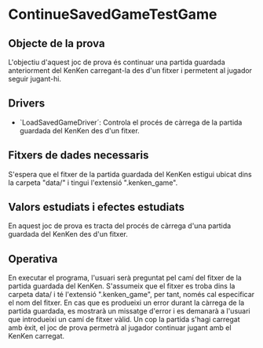 # ContinueSavedGameTestGame

## Objecte de la prova

L'objectiu d'aquest joc de prova és continuar una partida guardada anteriorment del KenKen carregant-la des d'un fitxer i permetent al jugador seguir jugant-hi.

## Drivers

- `LoadSavedGameDriver´: Controla el procés de càrrega de la partida guardada del KenKen des d'un fitxer.

## Fitxers de dades necessaris

S'espera que el fitxer de la partida guardada del KenKen estigui ubicat dins la carpeta "data/" i tingui l'extensió ".kenken_game".

## Valors estudiats i efectes estudiats

En aquest joc de prova es tracta del procés de càrrega d'una partida guardada del KenKen des d'un fitxer.

## Operativa

En executar el programa, l'usuari serà preguntat pel camí del fitxer de la partida guardada del KenKen. S'assumeix que el 
fitxer es troba dins la carpeta data/ i té l'extensió ".kenken_game", per tant, només cal especificar el nom del fitxer. 
En cas que es produeixi un error durant la càrrega de la partida guardada, es mostrarà un missatge d'error i es demanarà 
a l'usuari que introdueixi un camí de fitxer vàlid. Un cop la partida s'hagi carregat amb èxit, el joc de prova permetrà al jugador continuar jugant amb el KenKen carregat.